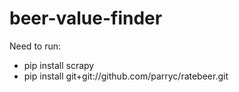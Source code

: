 # beer-value-finder

Need to run:
* pip install scrapy
* pip install git+git://github.com/parryc/ratebeer.git

